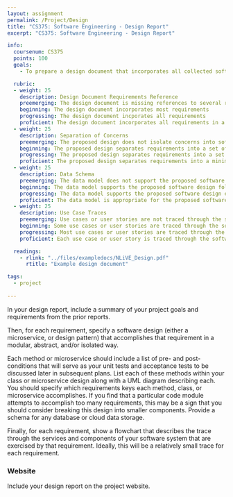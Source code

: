 ```yaml
---
layout: assignment
permalink: /Project/Design
title: "CS375: Software Engineering - Design Report"
excerpt: "CS375: Software Engineering - Design Report"

info:
  coursenum: CS375
  points: 100
  goals:
    - To prepare a design document that incorporates all collected software requirements in abstracted and independent software modules

  rubric:
  - weight: 25
    description: Design Document Requirements Reference
    preemerging: The design document is missing references to several requirements
    beginning: The design document incorporates most requirements
    progressing: The design document incporates all requirements
    proficient: The design document incorporates all requirements in a cross-referenced manner
  - weight: 25
    description: Separation of Concerns
    preemerging: The proposed design does not isolate concerns into software components
    beginning: The proposed design separates requirements into a set of concerns which are mostly captured by a few loosely coupled components
    progressing: The proposed design separates requirements into a set of concerns which are captured by a few loosely coupled components
    proficient: The proposed design separates requirements into a minimal set of concerns which are captured by a few loosely coupled components
  - weight: 25
    description: Data Schema
    preemerging: The data model does not support the proposed software design
    beginning: The data model supports the proposed software design following a major revision
    progressing: The data model supports the proposed software design except for a few minor suggestions
    proficient: The data model is appropriate for the proposed software design   
  - weight: 25
    description: Use Case Traces
    preemerging: Use cases or user stories are not traced through the software components
    beginning: Some use cases or user stories are traced through the software components to ensure they are adequately designed and isolated
    progressing: Most use cases or user stories are traced through the software components to ensure they are adequately designed and isolated
    proficient: Each use case or user story is traced through the software components to ensure they are adequately designed and isolated      

  readings:
    - rlink: "../files/exampledocs/NLiVE_Design.pdf"
      rtitle: "Example design document"

tags:
  - project
  
---
```


In your design report, include a summary of your project goals and requirements from the prior reports.

Then, for each requirement, specify a software design (either a microservice, or design pattern) that accomplishes that requirement in a modular, abstract, and/or isolated way.  

Each method or microservice should include a list of pre- and post-conditions that will serve as your unit tests and acceptance tests to be discussed later in subsequent plans.  List each of these methods within your class or microservice design along with a UML diagram describing each.  You should specify which requirements keys each method, class, or microservice accomplishes.  If you find that a particular code module attempts to accomplish too many requirements, this may be a sign that you should consider breaking this design into smaller components.  Provide a schema for any database or cloud data storage.

Finally, for each requirement, show a flowchart that describes the trace through the services and components of your software system that are exercised by that requirement.  Ideally, this will be a relatively small trace for each requirement.

### Website

Include your design report on the project website.